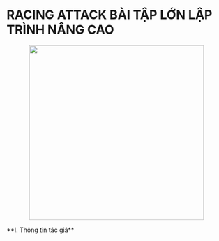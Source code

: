 # RACING ATTACK BÀI TẬP LỚN LẬP TRÌNH NÂNG CAO
<p align="center">
  <img src="https://github.com/user-attachments/assets/05c20436-05d2-4885-a43a-fa26a56ec70c" width="400">
</p>
**I. Thông tin tác giả**






